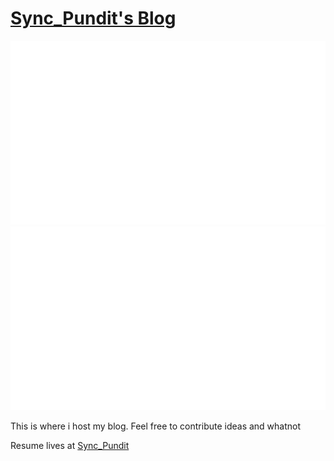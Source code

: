 # [Sync_Pundit's Blog](https://github.com/Deon-Trevor/Sync_Pundit-Blog)

<a href="https://github.com/Deon-Trevor/Sync_Pundit-Blog">

![](https://github.com/Deon-Trevor/Github-Stats/blob/master/generated/overview.svg)
![](https://github.com/Deon-Trevor/Github-Stats/blob/master/generated/languages.svg)

</a>

This is where i host my blog. Feel free to contribute ideas and whatnot

Resume lives at [Sync_Pundit](https://github.com/Deon-Trevor/Sync_Pundit)

